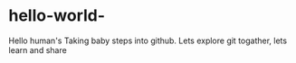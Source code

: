 # hello-world-
Hello human's
Taking baby steps into github.
Lets explore git togather, lets learn and share
